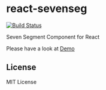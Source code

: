 # react-sevenseg

[![Build Status](https://travis-ci.org/kennyhyun/npm-react-sevenseg.svg?branch=master)](https://travis-ci.org/kennyhyun/npm-react-sevenseg)

Seven Segment Component for React

Please have a look at [Demo](https://kennyhyun.github.io/npm-react-sevenseg/)

## License

MIT License
